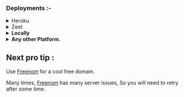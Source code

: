 ### Deployments :-  

<details><summary>Heroku</summary>
<p><br>
<a href="https://dashboard.heroku.com/new?template=https://github.com/jainamoswal/ForceHub">
  <img src="https://www.herokucdn.com/deploy/button.svg" alt="Deploy">
</a>
</p>
</details>

<details><summary>Zeet</summary>
<p><br>
<a href="https://deploy.zeet.co?url=https://github.com/jainamoswal/ForceHub">
<img src="https://deploy.zeet.co/ForceHub.svg" alt="Deploy">
</a>
</p>
</details>

<details>
<summary><b>Locally</b></summary>
 <br>1. Clone it to your local machine.</br>
 <br>2. Add environment variables or remove them and use as normal varibales via setting them in <code>config.py</code></br>
 <br>3. Run both the files <code>app.py</code> & <code>ForceHub</code> via <code>python app.py</code> and <code>python -m ForceHub</code> respectively.</br>
</details>



<details>
<summary><b>Any other Platform.</b></summary>
<br>1. Clone this repo or fork it.</br>
<br>2. Set the variables as envirenment variables or in <code>config.py</code>.</br>
<br>3. Publish it.</br>
</details>


## Next pro tip :
 Use [Freenom](https://www.freenom.com) for a cool free domain.
 
 Many times, [Freenom](https://www.freenom.com) has many server issues, So you will need to retry after some time.
 

